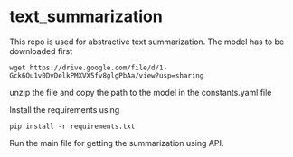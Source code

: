 # text_summarization

This repo is used for abstractive text summarization. The model has to be downloaded first

```
wget https://drive.google.com/file/d/1-Gck6Qu1v0DvDelkPMXVX5fv8glgPbAa/view?usp=sharing
```
unzip the file and copy the path to the model in the constants.yaml file

Install the requirements using
```
pip install -r requirements.txt
```
Run the main file for getting the summarization using API.
